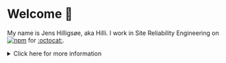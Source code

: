 # Welcome :wave:

My name is Jens Hilligsøe, aka Hilli. I work in Site Reliability Engineering on [![npm](https://avatars0.githubusercontent.com/u/6078720?s=60&v=4)](https://www.npmjs.com/) for [:octocat:](https://github.com/).


<details>
  <summary>Click here for more information</summary>
  [![trophy](https://github-profile-trophy.vercel.app/?username=hilli)](https://github.com/ryo-ma/github-profile-trophy)
</details>
